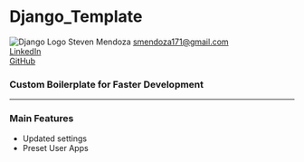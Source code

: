 # Django_Template

![Django Logo](https://static.djangoproject.com/img/logos/django-logo-negative.png)
Steven Mendoza <smendoza171@gmail.com>  
[LinkedIn](https://www.linkedin.com/in/mrmendoza171/)  
[GitHub](https://github.com/mrmendoza171)  


### Custom Boilerplate for Faster Development
---
### Main Features
- Updated settings
- Preset User Apps
